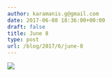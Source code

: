 ```yaml
---
author: karamanis.g@gmail.com
date: 2017-06-08 18:36:00+00:00
draft: false
title: June 8
type: post
url: /blog/2017/6/june-8
---
```


![](https://images.squarespace-cdn.com/content/v1/4f3f61bae4b063b909445965/1496939788105-JIF1C4I4AF3VE6S05C46/ke17ZwdGBToddI8pDm48kLSERMgCVymnItqhne5EfYV7gQa3H78H3Y0txjaiv_0fDoOvxcdMmMKkDsyUqMSsMWxHk725yiiHCCLfrh8O1z5QHyNOqBUUEtDDsRWrJLTmMCg6RGY8TrcVSOIk4QoDPnvjthEs8TAhVmYN7i_-QaEW7L_Q40KNxq4S2FLq3V0y/image-asset.jpeg?format=original)

